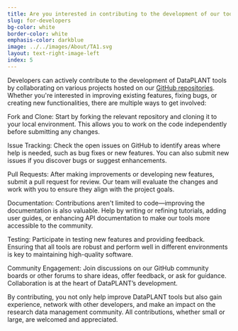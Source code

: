 ```yaml
---
title: Are you interested in contributing to the development of our tools? Here you will find relevant information.
slug: for-developers
bg-color: white
border-color: white
emphasis-color: darkblue
image: ../../images/About/TA1.svg
layout: text-right-image-left
index: 5
---
```



Developers can actively contribute to the development of DataPLANT tools by collaborating on various projects hosted on our [GitHub repositories](https://github.com/nfdi4plants).
Whether you're interested in improving existing features, fixing bugs, or creating new functionalities, there are multiple ways to get involved:

Fork and Clone: Start by forking the relevant repository and cloning it to your local environment.
This allows you to work on the code independently before submitting any changes.

Issue Tracking: Check the open issues on GitHub to identify areas where help is needed, such as bug fixes or new features.
You can also submit new issues if you discover bugs or suggest enhancements.

Pull Requests: After making improvements or developing new features, submit a pull request for review.
Our team will evaluate the changes and work with you to ensure they align with the project goals.

Documentation: Contributions aren't limited to code—improving the documentation is also valuable.
Help by writing or refining tutorials, adding user guides, or enhancing API documentation to make our tools more accessible to the community.

Testing: Participate in testing new features and providing feedback.
Ensuring that all tools are robust and perform well in different environments is key to maintaining high-quality software.

Community Engagement: Join discussions on our GitHub community boards or other forums to share ideas, offer feedback, or ask for guidance.
Collaboration is at the heart of DataPLANT’s development.

By contributing, you not only help improve DataPLANT tools but also gain experience, network with other developers, and make an impact on the research data management community.
All contributions, whether small or large, are welcomed and appreciated.